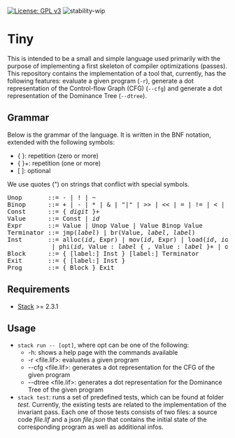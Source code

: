 [![License: GPL v3](https://img.shields.io/badge/License-GPLv3-blue.svg)](https://www.gnu.org/licenses/gpl-3.0)
![stability-wip](https://img.shields.io/badge/stability-work_in_progress-lightgrey.svg)

# Tiny
This is intended to be a small and simple language used primarily
with the purpose of implementing a first skeleton of compiler
optimizations (passes). This repository contains the
implementation of a tool that, currently, has the following
features: evaluate a given program (`-r`), generate a dot
representation of the Control-flow Graph (CFG) (`--cfg`) and
generate a dot representation of the Dominance Tree (`--dtree`).

## Grammar
Below is the grammar of the language. It is written in the BNF notation, extended with the following symbols:

- { }: repetition (zero or more)
- { }+: repetition (one or more)
- [ ]: optional

We use quotes (") on strings that conflict with special symbols.

<pre>
Unop       ::= - | ! | ~
Binop      ::= + | - | * | & | "|" | >> | << | = | != | < | > | <= | >=
Const      ::= { <i>digit</i> }+
Value      ::= Const | <i>id</i>
Expr       ::= Value | Unop Value | Value Binop Value
Terminator ::= jmp(<i>label</i>) | br(Value, <i>label</i>, <i>label</i>)
Inst       ::= alloc(<i>id</i>, Expr) | mov(<i>id</i>, Expr) | load(<i>id</i>, <i>id</i>, Value) | store(Value, <i>id</i>, Value)
            | phi(<i>id</i>, Value : <i>label</i> { , Value : <i>label</i> }+ | out(Expr)
Block      ::= { [label:] Inst } [label:] Terminator
Exit       ::= { [label:] Inst }
Prog       ::= { Block } Exit
</pre>

## Requirements
- [Stack](https://docs.haskellstack.org/en/stable/README/) >= 2.3.1

## Usage
- `stack run -- [opt]`, where opt can be one of the following:
  - -h: shows a help page with the commands available
  - -r <file.lif>: evaluates a given program
  - --cfg <file.lif>: generates a dot representation for the CFG
        of the given program
  - --dtree <file.lif>: generates a dot representation for the
        Dominance Tree of the given program
- `stack test`: runs a set of predefined tests, which can be
        found at folder _test_. Currently, the existing tests are
        related to the implementation of the invariant pass. Each
        one of those tests consists of two files: a source code
        _file.lif_ and a json _file.json_ that contains the
        initial state of the corresponding program as well as
        additional infos.
